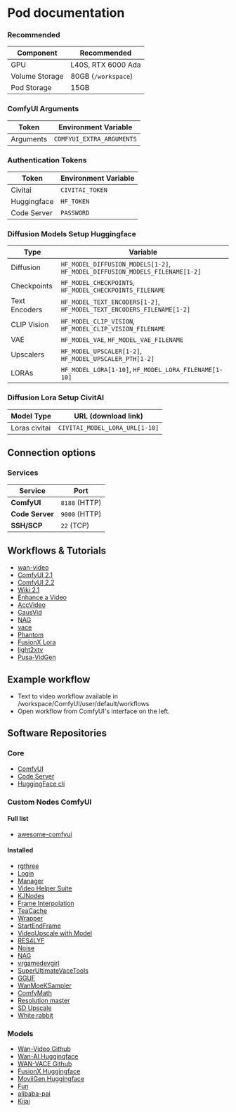 # Pod documentation

### Recommended

| Component        | Recommended             |
|------------------|--------------------------|
| GPU              | L40S, RTX 6000 Ada  |
| Volume Storage   | 80GB (`/workspace`)      |
| Pod Storage      | 15GB                     |

### **ComfyUI Arguments**  

| Token        | Environment Variable     |
|--------------|--------------------------|
| Arguments    | `COMFYUI_EXTRA_ARGUMENTS`|

### **Authentication Tokens**  

| Token        | Environment Variable |
|--------------|----------------------|
| Civitai      | `CIVITAI_TOKEN`      |
| Huggingface  | `HF_TOKEN`           |
| Code Server  | `PASSWORD`           |

### **Diffusion Models Setup Huggingface**  

| Type             | Variable                                |
|------------------|------------------------------------------|
| Diffusion        | `HF_MODEL_DIFFUSION_MODELS[1-2]`, `HF_MODEL_DIFFUSION_MODELS_FILENAME[1-2]` |
| Checkpoints      | `HF_MODEL_CHECKPOINTS`, `HF_MODEL_CHECKPOINTS_FILENAME` |
| Text Encoders    | `HF_MODEL_TEXT_ENCODERS[1-2]`, `HF_MODEL_TEXT_ENCODERS_FILENAME[1-2]` |
| CLIP Vision      | `HF_MODEL_CLIP_VISION`, `HF_MODEL_CLIP_VISION_FILENAME` |
| VAE              | `HF_MODEL_VAE`, `HF_MODEL_VAE_FILENAME` |
| Upscalers        | `HF_MODEL_UPSCALER[1-2]`, `HF_MODEL_UPSCALER_PTH[1-2]` |
| LORAs            | `HF_MODEL_LORA[1-10]`, `HF_MODEL_LORA_FILENAME[1-10]` |

### **Diffusion Lora Setup CivitAI**  

| Model Type        | URL (download link)            |
|-------------------|--------------------------------|
| Loras civitai     | `CIVITAI_MODEL_LORA_URL[1-10]` |

## Connection options 

### Services

| Service         | Port          |
|-----------------|---------------| 
| **ComfyUI**     | `8188` (HTTP) |
| **Code Server** | `9000` (HTTP) |
| **SSH/SCP**     | `22`   (TCP)  |
 
## Workflows & Tutorials  

- [wan-video](https://wan.video/)
- [ComfyUI 2.1](https://comfyanonymous.github.io/ComfyUI_examples/wan/)
- [ComfyUI 2.2](https://comfyanonymous.github.io/ComfyUI_examples/wan22/)
- [Wiki 2.1](https://comfyui-wiki.com/en/tutorial/advanced/wan21-video-model)
- [Enhance a Video](https://oahzxl.github.io/Enhance_A_Video/)  
- [AccVideo](https://github.com/aejion/AccVideo)
- [CausVid](https://github.com/tianweiy/CausVid)
- [NAG](https://chendaryen.github.io/NAG.github.io/)
- [vace](https://docs.comfy.org/tutorials/video/wan/vace)
- [Phantom](https://github.com/Phantom-video/Phantom)
- [FusionX Lora](https://civitai.com/models/1681541?modelVersionId=1903277)
- [light2xtv](https://huggingface.co/lightx2v)
- [Pusa-VidGen](https://github.com/Yaofang-Liu/Pusa-VidGen)

## Example workflow

- Text to video workflow available in /workspace/ComfyUI/user/default/workflows
- Open workflow from ComfyUI's interface on the left.

## Software Repositories  

### Core  

- [ComfyUI](https://github.com/comfyanonymous/ComfyUI)  
- [Code Server](https://github.com/coder/code-server)  
- [HuggingFace cli](https://huggingface.co/docs/huggingface_hub/guides/cli)

### Custom Nodes ComfyUI 

#### Full list

- [awesome-comfyui](https://awesome-comfyui.rozenlaan.site)

#### Installed

- [rgthree](https://github.com/rgthree/rgthree-comfy)  
- [Login](https://github.com/liusida/ComfyUI-Login)  
- [Manager](https://github.com/ltdrdata/ComfyUI-Manager)  
- [Video Helper Suite](https://github.com/kosinkadink/ComfyUI-VideoHelperSuite)
- [KJNodes](https://github.com/kijai/ComfyUI-KJNodes)  
- [Frame Interpolation](https://github.com/Fannovel16/ComfyUI-Frame-Interpolation)
- [TeaCache](https://github.com/welltop-cn/ComfyUI-TeaCache)
- [Wrapper](https://github.com/kijai/ComfyUI-WanVideoWrapper)
- [StartEndFrame](https://github.com/Flow-two/ComfyUI-WanStartEndFramesNative)
- [VideoUpscale with Model](https://github.com/ShmuelRonen/ComfyUI-VideoUpscale_WithModel)
- [RES4LYF](https://github.com/ClownsharkBatwing/RES4LYF)
- [Noise](https://github.com/BlenderNeko/ComfyUI_Noise)
- [NAG](https://github.com/ChenDarYen/ComfyUI-NAG)
- [vrgamedevgirl](https://github.com/vrgamegirl19/comfyui-vrgamedevgirl)
- [SuperUltimateVaceTools](https://github.com/bbaudio-2025/ComfyUI-SuperUltimateVaceTools)
- [GGUF](https://github.com/city96/ComfyUI-GGUF)
- [WanMoeKSampler](https://github.com/stduhpf/ComfyUI-WanMoeKSampler)
- [ComfyMath](https://github.com/evanspearman/ComfyMath.git)
- [Resolution master](https://github.com/Azornes/Comfyui-Resolution-Master.git)
- [SD Upscale](https://github.com/ssitu/ComfyUI_UltimateSDUpscale)
- [White rabbit](https://github.com/Artificial-Sweetener/comfyui-WhiteRabbit)

### Models

- [Wan-Video Github](https://github.com/Wan-Video)
- [Wan-AI Huggingface](https://huggingface.co/Wan-AI)  
- [WAN-VACE Github](https://github.com/ali-vilab/VACE)
- [FusionX Huggingface](https://huggingface.co/vrgamedevgirl84/Wan14BT2VFusioniX)
- [MoviiGen Huggingface](https://huggingface.co/ZuluVision/MoviiGen1.1)
- [Fun](https://huggingface.co/collections/alibaba-pai/wan21-fun-v11-680f514c89fe7b4df9d44f17)
- [alibaba-pai](https://huggingface.co/collections/alibaba-pai/wan21-fun-67e4fb3b76ca01241eb7e334)
- [Kijai](https://huggingface.co/Kijai/WanVideo_comfy)

